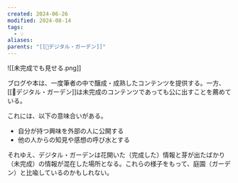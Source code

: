 ```yaml
---
created: 2024-06-26
modified: 2024-08-14
tags:
  - 💡
aliases: 
parents: "[[📝デジタル・ガーデン]]"
---
```

![[未完成でも見せる.png]]

ブログや本は、一度筆者の中で醸成・成熟したコンテンツを提供する。一方、[[📝デジタル・ガーデン]]は未完成のコンテンツであっても公に出すことを薦めている。

これには、以下の意味合いがある。
- 自分が持つ興味を外部の人に公開する
- 他の人からの知見や感想の呼び水とする

それゆえ、デジタル・ガーデンは花開いた（完成した）情報と芽が出たばかり（未完成）の情報が混在した場所となる。これらの様子をもって、庭園（ガーデン）と比喩しているのかもしれない。
